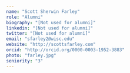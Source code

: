```yaml
---
name: "Scott Sherwin Farley"
role: "Alumni"
biography: "[Not used for alumni]"
linkedin: "[Not used for alumni]"
twitter: "[Not used for alumni]"
email: "sfarley2@wisc.edu"
website: "http://scottsfarley.com"
orcid: "http://orcid.org/0000-0003-1952-3883"
photo: "farley.jpg"
seniority: "3"
---
```

